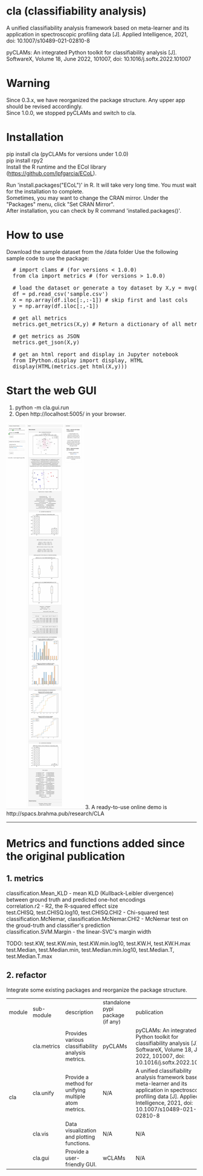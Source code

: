 # cla (classifiability analysis)

A unified classifiability analysis framework based on meta-learner and its application in spectroscopic profiling data [J]. Applied Intelligence, 2021, doi: 10.1007/s10489-021-02810-8

pyCLAMs: An integrated Python toolkit for classifiability analysis [J]. SoftwareX, Volume 18, June 2022, 101007, doi: 10.1016/j.softx.2022.101007 

# Warning

Since 0.3.x, we have reorganized the package structure. Any upper app should be revised accordingly.  
Since 1.0.0, we stopped pyCLAMs and switch to cla.  

# Installation 

pip install cla (pyCLAMs for versions under 1.0.0)  
pip install rpy2  
Install the R runtime and the ECol library (https://github.com/lpfgarcia/ECoL).  

  Run 'install.packages("ECoL")' in R. It will take very long time. You must wait for the installation to complete.     
  Sometimes, you may want to change the CRAN mirror. Under the "Packages" menu, click "Set CRAN Mirror".    
  After installation, you can check by R command 'installed.packages()'. 

# How to use 

Download the sample dataset from the /data folder
Use the following sample code to use the package:

<pre>
  # import clams # (for versions < 1.0.0)  
  from cla import metrics # (for versions > 1.0.0)  

  # load the dataset or generate a toy dataset by X,y = mvg(md = 2)
  df = pd.read_csv('sample.csv')
  X = np.array(df.iloc[:,:-1]) # skip first and last cols
  y = np.array(df.iloc[:,-1])

  # get all metrics
  metrics.get_metrics(X,y) # Return a dictionary of all metrics

  # get metrics as JSON
  metrics.get_json(X,y)

  # get an html report and display in Jupyter notebook
  from IPython.display import display, HTML
  display(HTML(metrics.get_html(X,y)))
</pre>

# Start the web GUI  

  1. python -m cla.gui.run
  2. Open http://localhost:5005/ in your browser. 
  <img src="wCLAMs.jpg">
  3. A ready-to-use online demo is http://spacs.brahma.pub/research/CLA

<br/>
<hr/>


# Metrics and functions added since the original publication

## 1. metrics

  classification.Mean_KLD - mean KLD (Kullback-Leibler divergence) between ground truth and predicted one-hot encodings  
  correlation.r2 - R2, the R-squared effect size  
  test.CHISQ, test.CHISQ.log10, test.CHISQ.CHI2 - Chi-squared test  
  classification.McNemar, classification.McNemar.CHI2 - McNemar test on the groud-truth and classifier's prediction     
  classification.SVM.Margin - the linear-SVC's margin width  

  TODO: test.KW, test.KW.min, test.KW.min.log10, test.KW.H, test.KW.H.max  
  test.Median, test.Median.min, test.Median.min.log10, test.Median.T, test.Median.T.max  

## 2. refactor

  Integrate some existing packages and reorganize the package structure.   

  <table>
      <tbody>
          <tr>
              <td>module</td>
              <td>sub-module</td>
              <td>description</td>
              <td>standalone pypi package (if any)</td>
              <td>publication</td>
          </tr>
          <tr>
              <td rowspan=4>cla</td>
              <td>cla.metrics</td>
              <td>Provides various classifiability analysis metrics.</td>
              <td>pyCLAMs</td>
              <td>pyCLAMs: An integrated Python toolkit for classifiability analysis [J]. SoftwareX, Volume 18, June 2022, 101007, doi: 10.1016/j.softx.2022.101007 </td>
          </tr>
          <tr>
              <td>cla.unify</td>
              <td>Provide a method for unifying multiple atom metrics.</td>
              <td>N/A</td>
              <td>A unified classifiability analysis framework based on meta-learner and its application in spectroscopic profiling data [J]. Applied Intelligence, 2021, doi: 10.1007/s10489-021-02810-8</td>
          </tr>
          <tr>
              <td>cla.vis</td>
              <td>Data visualization and plotting functions.</td>
              <td>N/A</td>
              <td>N/A</td>
          </tr> 
          <tr>
              <td>cla.gui</td>
              <td>Provide a user-friendly GUI.</td>
              <td>wCLAMs</td>
              <td>N/A</td>
          </tr>        
      </tbody>
  </table>
